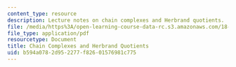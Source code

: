 ```yaml
---
content_type: resource
description: Lecture notes on chain complexes and Herbrand quotients.
file: /media/https%3A/open-learning-course-data-rc.s3.amazonaws.com/18-786-number-theory-ii-class-field-theory-spring-2016/b594a0782d952277f82601576981c775_MIT18_786S16_lec7.pdf
file_type: application/pdf
resourcetype: Document
title: Chain Complexes and Herbrand Quotients
uid: b594a078-2d95-2277-f826-01576981c775
---
```

